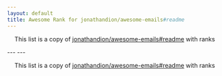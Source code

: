 ```yaml
---
layout: default
title: Awesome Rank for jonathandion/awesome-emails#readme
---
```


<p align="center">
	This list is a copy of <a href="https://github.com/jonathandion/awesome-emails#readme">jonathandion/awesome-emails#readme</a> with ranks
</p>
---
---
<p align="center">
	This list is a copy of <a href="https://github.com/jonathandion/awesome-emails#readme">jonathandion/awesome-emails#readme</a> with ranks
</p>
